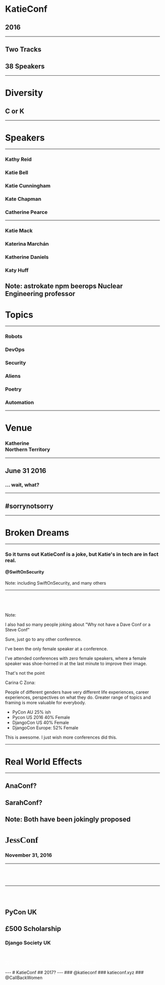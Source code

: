 # KatieConf <!-- .slide: data-background="pictures/header_image.jpg" data-background-transition="none" --> <!-- .slide: class="center" -->
## 2016
---
## Two Tracks <!-- .slide: data-background="pictures/soft_header_image.jpg" data-background-transition="none" --> <!-- .slide: class="center" -->
## 38 Speakers <!-- .slide: class="center" -->
---
# Diversity <!-- .slide: data-background="pictures/soft_header_image.jpg" data-background-transition="none" --> <!-- .slide: class="center" -->
## C or K <!-- .slide: class="center" -->
---
# Speakers <!-- .slide: data-background="pictures/soft_header_image.jpg" data-background-transition="none" --> <!-- .slide: class="center" -->
---
### Kathy Reid <!-- .slide: data-background="pictures/soft_header_image.jpg" data-background-transition="none" --> <!-- .slide: class="center" -->
### Katie Bell
### Katie Cunningham
### Kate Chapman
### Catherine Pearce
---
### Katie Mack <!-- .slide: data-background="pictures/soft_header_image.jpg" data-background-transition="none" --> <!-- .slide: class="center" -->
### Katerina Marchán <!-- .slide: class="center" -->
### Katherine Daniels <!-- .slide: class="center" -->
### Katy Huff

Note: astrokate
npm 
beerops 
Nuclear Engineering professor
---
# Topics <!-- .slide: data-background="pictures/soft_header_image.jpg" data-background-transition="none" --> <!-- .slide: class="center" -->
---
### Robots <!-- .slide: data-background="pictures/soft_header_image.jpg" data-background-transition="none" --> <!-- .slide: class="center" -->
### DevOps
### Security
### Aliens
### Poetry
### Automation
---
# Venue <!-- .slide: class="center" -->
### Katherine<br>Northern Territory <!-- .slide: data-background="pictures/soft_header_image.jpg" data-background-transition="none" --> <!-- .slide: class="center" -->
---
## June 31 2016 <!-- .slide: data-background="pictures/soft_header_image.jpg" data-background-transition="none" --> <!-- .slide: class="center" -->
### ... wait, what? <!-- .element: class="fragment" -->
---
## #sorrynotsorry<!-- .slide: data-background="pictures/soft_brokendreams.jpg" data-background-transition="none" --> <!-- .slide: class="center" -->
---
# Broken Dreams<!-- .slide: data-background="pictures/soft_brokendreams.jpg" data-background-transition="none" --> <!-- .slide: class="center" -->
---
### So it turns out KatieConf is a joke, but Katie's in tech are in fact real. <!-- .slide: data-background="pictures/soft_brokendreams.jpg" data-background-transition="none" -->
#### @SwiftOnSecurity <!-- .slide: class="center" -->
Note: including SwiftOnSecurity, and many others


---
## &nbsp; <!-- .slide: data-background="pictures/soft_crayons.jpg" data-background-transition="none" --> <!-- .slide: class="center" -->
Note: 

I also had so many people joking about "Why not have a Dave Conf or a Steve Conf"

Sure, just go to any other conference.

I've been the only female speaker at a conference.

I've attended conferences with zero female speakers, where a female speaker was shoe-horned in at the last minute to improve their image.

That's not the point

Carina C Zona:

People of different genders have very different life experiences, career experiences, perspectives on what they do. Greater range of topics and framing is more valuable for everybody.


* PyCon AU 25% ish
* Pycon US 2016 40% Female
* DjangoCon US 40% Female
* DjangoCon Europe: 52% Female

This is awesome. I just wish more conferences did this.

---
# Real World Effects <!-- .slide: data-background="pictures/soft_effects.jpg" data-background-transition="none" --> <!-- .slide: class="center" -->
---
## AnaConf? <!-- .slide: data-background="pictures/soft_effects.jpg" data-background-transition="none" --> <!-- .slide: class="center" -->
## SarahConf?
Note: Both have been jokingly proposed
---
# <span style="font-family: 'Seaside'">JessConf</span> <!-- .slide: data-background="pictures/jess.jpg" data-background-transition="none" --> <!-- .slide: class="center" -->
### November 31, 2016 <!-- .element: class="fragment" -->
---
## &nbsp; <!-- .slide: data-background="pictures/pyconuk.png" data-background-transition="none" --> <!-- .slide: class="center" -->
---
### &nbsp;
## PyCon UK <!-- .slide: data-background="pictures/soft_pyconuk.png" data-background-transition="none" -->
## £500 Scholarship
### Django Society UK
<br> 
<p style="color: white">2016.pyconuk.org/news/20160630-katieconf</p>
---
# KatieConf<!-- .slide: data-background="pictures/soft_2017.jpg" data-background-transition="none" --> <!-- .slide: class="center" -->
## 2017?
---
### @katieconf <!-- .slide: data-background="pictures/soft_2017.jpg" data-background-transition="none" --> <!-- .slide: class="center" -->
### katieconf.xyz <!-- .slide: class="center" -->
### @CallBackWomen